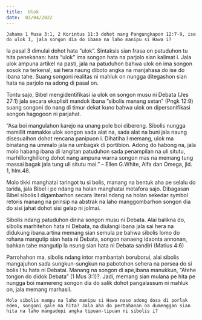 ```yaml
---
title:  Ulok
date:  03/04/2022
---
```


`Jahama 1 Musa 3:1, 2 Korintus 11:3 dohot nang Pangungkapon 12:7-9, ise do ulok I, jala songon dia do ibana na laho manipu si Hawa i?`

Ia pasal 3 dimulai dohot hata “ulok”. Sintaksis sian frasa on patuduhon tu hita penekanan:  hata “ulok” ima songon hata na parjolo sian kalimat i. Jala ulok ampuna artikel na pasti, jala na patuduhon bahwa ulok on ima songon sosok na terkenal, sai hera naung diboto angka na manjahasa do ise do ibana tahe. Suang songoni realitas ni mahluk on nungga ditegashon sian hata na parjolo na adong di pasal on.

Tontu sajo, Bibel mengidentifikasi ia ulok on songon musu ni Debata (Jes 27:1) jala secara eksplisit mandok ibana “sibolis manang setan” (Pngk 12:9) suang songoni do nang di timur dekat kuno bahwa ulok on dipersonifikasi songon hagogoon ni parjahat.

“Asa boi mangulahon karejo na unang pole boi dibereng. Sibolis nungga mamillit mamakke ulok songon sada alat na, sada alat na buni jala naung disesuaihon dohot rencana panipuon i. Dihatiha I memang, ulok ma binatang na ummalo jala na umbagak di portibion. Adong do habong na, jala molo habang ibana di langitan patuduhon sada penampilan na uli situtu, marhillonghillong dohot nang ampuna warna songon mas na memang tung massai bagak jala tung uli situtu mai.” – Ellen G.White, Alfa dan Omega, jld. 1, hlm.48.

Molo tikki manghatai taringot tu si bolis, manang na bentuk aha pe selalu do tarida, jala Bibel i pe ndang na holan manghatai metafora sajo. Dibagasan Bibel sibolis I digambarhon secara literal ndang na holan sekedar symbol retoris manang na prinsip na abstrak na laho manggombarhon songon dia do sisi jahat dohot sisi gelap ni jolmai.

Sibolis ndang patuduhon dirina songon musu ni Debata. Alai balikna do, sibolis marhitehon hata ni Debata, na diulangi ibana jala sai hera na didukung ibana.artina memang sian semula pe bahwa sibolis lomo do rohana mangutip sian hata ni Debata, songon nanaeng idaonta annonan, bahkan tahe mangutip la nsung sian hata ni Debata sandiri (Matius 4:6)

Parrohahon ma, sibolis ndang intor mambantah boruborui, alai sibolis mangajuhon sada sungkun-sungkun na pabotohon sehera na porsea do si bolis I tu hata ni Debatai. Manang na songon di ape,ibana manukkun, “Atehe tongon do didok Debata” (1 Mus 3:1)?. Jadi, memang sian mulana pe hita pe nungga boi mamereng songon dia do salik dohot pangalassum ni mahluk on, jala memang marhasil.

`Molo sibolis mampu na laho manipu si Hawa naso adong dosa di porlak eden, songoni gale ma hita? Jala aha do pertahanan na dumenggan sian hita na laho mangadopi angka tipuan-tipuan ni sibolis i?`